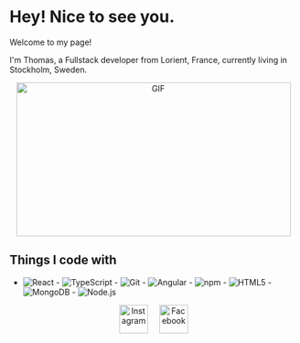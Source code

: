 # Hey! Nice to see you.

Welcome to my page!

I'm Thomas, a Fullstack developer from Lorient, France, currently living in Stockholm, Sweden.

<div align="center" style="display: flex; justify-content: center; gap: 10px; flex-wrap: wrap;">
    <img src="https://media.giphy.com/media/MDJ9IbxxvDUQM/giphy.gif" width="480" height="269" alt="GIF" class="gif-landscape">
</div>

## Things I code with

- ![React](https://img.shields.io/badge/-React-61DAFB?logo=react&logoColor=white) - ![TypeScript](https://img.shields.io/badge/-TypeScript-007ACC?logo=typescript&logoColor=white) - ![Git](https://img.shields.io/badge/-Git-F05032?logo=git&logoColor=white) - ![Angular](https://img.shields.io/badge/-Angular-E23237?logo=angular&logoColor=white) - ![npm](https://img.shields.io/badge/-npm-CB3837?logo=npm&logoColor=white) - ![HTML5](https://img.shields.io/badge/-HTML5-E34F26?logo=html5&logoColor=white) - ![MongoDB](https://img.shields.io/badge/-MongoDB-47A248?logo=mongodb&logoColor=white) - ![Node.js](https://img.shields.io/badge/-Node.js-8CC84B?logo=node.js&logoColor=white)


<div align="center" style="display: flex; justify-content: center; gap: 20px; margin-top: 10px;">
    <a href="https://www.instagram.com/yassine.ajagrou" target="_blank">
        <img src="https://upload.wikimedia.org/wikipedia/commons/a/a5/Instagram_icon.png" alt="Instagram" width="50" height="50">
    </a>
    <a href="https://www.facebook.com/yassine.ajagrou.0" target="_blank">
        <img src="https://upload.wikimedia.org/wikipedia/commons/thumb/b/b8/2021_Facebook_icon.svg/512px-2021_Facebook_icon.svg.png?20220821121039" alt="Facebook" width="50" height="50">
    </a>
</div>

